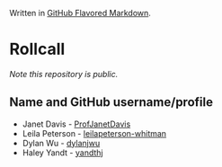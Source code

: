 Written in [GitHub Flavored Markdown](https://help.github.com/articles/github-flavored-markdown).

Rollcall
========

_Note this repository is public._

Name and GitHub username/profile
--------------------------------
* Janet Davis - [ProfJanetDavis](https://github.com/ProfJanetDavis)
* Leila Peterson - [leilapeterson-whitman](https://github.com/leilapeterson-whitman)
* Dylan Wu - [dylanjwu](https://github.com/dylanjwu)
* Haley Yandt - [yandthj](https://github.com/yandthj)

